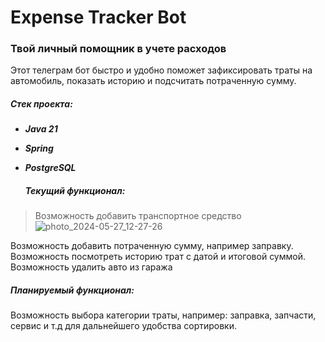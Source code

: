 # Expense Tracker Bot
### Твой личный помощник в учете расходов



Этот телеграм бот быстро и удобно поможет зафиксировать траты на автомобиль, показать историю и подсчитать потраченную сумму. 

##### Стек проекта:
   
* ***Java 21***
 
* ***Spring***

* ***PostgreSQL***



  #####   Текущий функционал: 

>Возможность добавить транспортное средство
![photo_2024-05-27_12-27-26](https://github.com/17Lexy/ExpenseTracker/assets/135131851/a98f104f-9814-4449-977c-8469c36f4ba1)

Возможность добавить потраченную сумму, например заправку.
Возможность посмотреть историю трат с датой и итоговой суммой.
Возможность удалить авто из гаража

#####   Планируемый функционал: 
Возможность выбора категории траты, например: заправка, запчасти, сервис и т.д для дальнейшего удобства сортировки.

